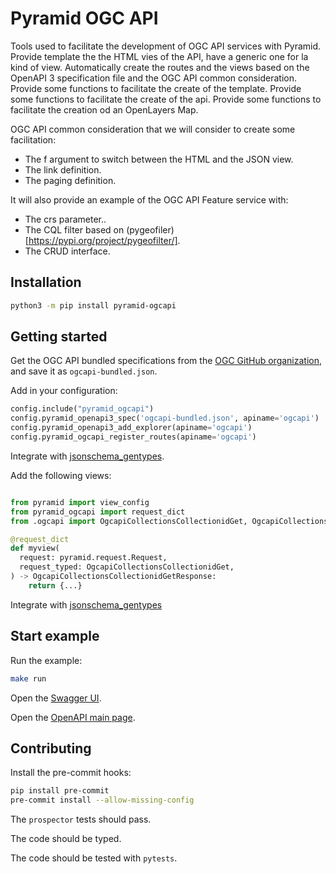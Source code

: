 # Pyramid OGC API

Tools used to facilitate the development of OGC API services with Pyramid.
Provide template the the HTML vies of the API, have a generic one for la kind of view.
Automatically create the routes and the views based on the OpenAPI 3 specification file and the OGC API common consideration.
Provide some functions to facilitate the create of the template.
Provide some functions to facilitate the create of the api.
Provide some functions to facilitate the creation od an OpenLayers Map.

OGC API common consideration that we will consider to create some facilitation:

- The f argument to switch between the HTML and the JSON view.
- The link definition.
- The paging definition.

It will also provide an example of the OGC API Feature service with:

- The crs parameter..
- The CQL filter based on (pygeofiler)[https://pypi.org/project/pygeofilter/].
- The CRUD interface.

## Installation

```bash
python3 -m pip install pyramid-ogcapi
```

## Getting started

Get the OGC API bundled specifications from the [OGC GitHub organization](https://github.com/opengeospatial/),
and save it as `ogcapi-bundled.json`.

Add in your configuration:

```python
config.include("pyramid_ogcapi")
config.pyramid_openapi3_spec('ogcapi-bundled.json', apiname='ogcapi')
config.pyramid_openapi3_add_explorer(apiname='ogcapi')
config.pyramid_ogcapi_register_routes(apiname='ogcapi')
```

Integrate with [jsonschema_gentypes](https://pypi.org/project/jsonschema-gentypes/).

Add the following views:

```python

from pyramid import view_config
from pyramid_ogcapi import request_dict
from .ogcapi import OgcapiCollectionsCollectionidGet, OgcapiCollectionsCollectionidGetResponse

@request_dict
def myview(
  request: pyramid.request.Request,
  request_typed: OgcapiCollectionsCollectionidGet,
) -> OgcapiCollectionsCollectionidGetResponse:
    return {...}

```

Integrate with [jsonschema_gentypes](https://pypi.org/project/jsonschema-gentypes/)

## Start example

Run the example:

```bash
make run
```

Open the [Swagger UI](http://localhost:9123/ogcapi/docs/).

Open the [OpenAPI main page](http://localhost:9123/ogcapi/).

## Contributing

Install the pre-commit hooks:

```bash
pip install pre-commit
pre-commit install --allow-missing-config
```

The `prospector` tests should pass.

The code should be typed.

The code should be tested with `pytests`.
